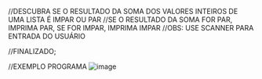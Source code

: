 //DESCUBRA SE O RESULTADO DA SOMA DOS VALORES INTEIROS DE UMA LISTA É IMPAR OU PAR
//SE O RESULTADO DA SOMA FOR PAR, IMPRIMA PAR, SE FOR IMPAR, IMPRIMA IMPAR
//OBS: USE SCANNER PARA ENTRADA DO USUÁRIO

//FINALIZADO;

//EXEMPLO PROGRAMA
![image](https://github.com/user-attachments/assets/3ff3aa4d-02d4-4192-9f80-caf76120052e)
